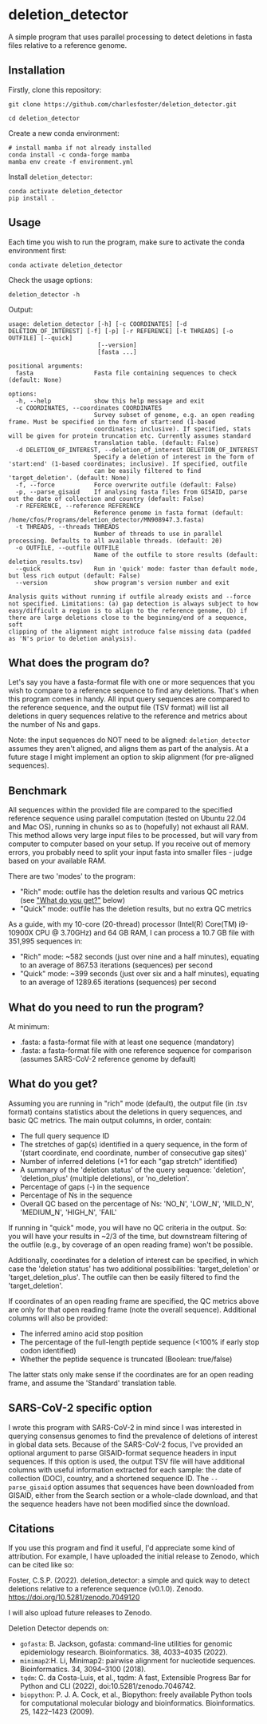 # deletion_detector
A simple program that uses parallel processing to detect deletions in fasta files relative to a reference genome. 

## Installation
Firstly, clone this repository:

```
git clone https://github.com/charlesfoster/deletion_detector.git

cd deletion_detector
```

Create a new conda environment:

```
# install mamba if not already installed
conda install -c conda-forge mamba
mamba env create -f environment.yml
```

Install `deletion_detector`:

```
conda activate deletion_detector
pip install .
```

## Usage
Each time you wish to run the program, make sure to activate the conda environment first:

```
conda activate deletion_detector
```

Check the usage options:

```
deletion_detector -h
```

Output:

```
usage: deletion_detector [-h] [-c COORDINATES] [-d DELETION_OF_INTEREST] [-f] [-p] [-r REFERENCE] [-t THREADS] [-o OUTFILE] [--quick]
                         [--version]
                         [fasta ...]

positional arguments:
  fasta                 Fasta file containing sequences to check (default: None)

options:
  -h, --help            show this help message and exit
  -c COORDINATES, --coordinates COORDINATES
                        Survey subset of genome, e.g. an open reading frame. Must be specified in the form of start:end (1-based
                        coordinates; inclusive). If specified, stats will be given for protein truncation etc. Currently assumes standard
                        translation table. (default: False)
  -d DELETION_OF_INTEREST, --deletion_of_interest DELETION_OF_INTEREST
                        Specify a deletion of interest in the form of 'start:end' (1-based coordinates; inclusive). If specified, outfile
                        can be easily filtered to find 'target_deletion'. (default: None)
  -f, --force           Force overwrite outfile (default: False)
  -p, --parse_gisaid    If analysing fasta files from GISAID, parse out the date of collection and country (default: False)
  -r REFERENCE, --reference REFERENCE
                        Reference genome in fasta format (default: /home/cfos/Programs/deletion_detector/MN908947.3.fasta)
  -t THREADS, --threads THREADS
                        Number of threads to use in parallel processing. Defaults to all available threads. (default: 20)
  -o OUTFILE, --outfile OUTFILE
                        Name of the outfile to store results (default: deletion_results.tsv)
  --quick               Run in 'quick' mode: faster than default mode, but less rich output (default: False)
  --version             show program's version number and exit

Analysis quits without running if outfile already exists and --force not specified. Limitations: (a) gap detection is always subject to how
easy/difficult a region is to align to the reference genome, (b) if there are large deletions close to the beginning/end of a sequence, soft
clipping of the alignment might introduce false missing data (padded as 'N's prior to deletion analysis).
```

## What does the program do?
Let's say you have a fasta-format file with one or more sequences that you wish to compare to a reference sequence to find any deletions. That's when this program comes in handy. All input query sequences are compared to the reference sequence, and the output file (TSV format) will list all deletions in query sequences relative to the reference and metrics about the number of Ns and gaps. 

Note: the input sequences do NOT need to be aligned: `deletion_detector` assumes they aren't aligned, and aligns them as part of the analysis. At a future stage I might implement an option to skip alignment (for pre-aligned sequences).

## Benchmark
All sequences within the provided file are compared to the specified reference sequence using parallel computation (tested on Ubuntu 22.04 and Mac OS), running in chunks so as to (hopefully) not exhaust all RAM. This method allows very large input files to be processed, but will vary from computer to computer based on your setup. If you receive out of memory errors, you probably need to split your input fasta into smaller files - judge based on your available RAM. 

There are two 'modes' to the program:
- "Rich" mode: outfile has the deletion results and various QC metrics (see ["What do you get?"](#What-do-you-get) below)
- "Quick" mode: outfile has the deletion results, but no extra QC metrics

As a guide, with my 10-core (20-thread) processor (Intel(R) Core(TM) i9-10900X CPU @ 3.70GHz) and 64 GB RAM, I can process a 10.7 GB file with 351,995 sequences in:
- "Rich" mode: ~582 seconds (just over nine and a half minutes), equating to an average of 867.53 iterations (sequences) per second
- "Quick" mode: ~399 seconds (just over six and a half minutes), equating to an average of 1289.65 iterations (sequences) per second

## What do you need to run the program?
At minimum:
* <sequences>.fasta: a fasta-format file with at least one sequence (mandatory)
* <reference>.fasta: a fasta-format file with one reference sequence for comparison (assumes SARS-CoV-2 reference genome by default)

## What do you get?
Assuming you are running in "rich" mode (default), the output file (in .tsv format) contains statistics about the deletions in query sequences, and basic QC metrics. The main output columns, in order, contain:

* The full query sequence ID
* The stretches of gap(s) identified in a query sequence, in the form of '(start coordinate, end coordinate, number of consecutive gap sites)'
* Number of inferred deletions (+1 for each "gap stretch" identified)
* A summary of the 'deletion status' of the query sequence: 'deletion', 'deletion_plus' (multiple deletions), or 'no_deletion'.
* Percentage of gaps (-) in the sequence
* Percentage of Ns in the sequence
* Overall QC based on the percentage of Ns: 'NO_N', 'LOW_N', 'MILD_N', 'MEDIUM_N', 'HIGH_N', 'FAIL'

If running in "quick" mode, you will have no QC criteria in the output. So: you will have your results in ~2/3 of the time, but downstream filtering of the outfile (e.g., by coverage of an open reading frame) won't be possible.

Additionally, coordinates for a deletion of interest can be specified, in which case the 'deletion status' has two additional possibilities: 'target_deletion' or 'target_deletion_plus'. The outfile can then be easily filtered to find the 'target_deletion'.

If coordinates of an open reading frame are specified, the QC metrics above are only for that open reading frame (note the overall sequence). Additional columns will also be provided:

* The inferred amino acid stop position
* The percentage of the full-length peptide sequence (<100% if early stop codon identified)
* Whether the peptide sequence is truncated (Boolean: true/false)

The latter stats only make sense if the coordinates are for an open reading frame, and assume the 'Standard' translation table.

## SARS-CoV-2 specific option
I wrote this program with SARS-CoV-2 in mind since I was interested in querying consensus genomes to find the prevalence of deletions of interest in global data sets. Because of the SARS-CoV-2 focus, I've provided an optional argument to parse GISAID-format sequence headers in input sequences. If this option is used, the output TSV file will have additional columns with useful information extracted for each sample: the date of collection (DOC), country, and a shortened sequence ID. The `--parse_gisaid` option assumes that sequences have been downloaded from GISAID, either from the Search section or a whole-clade download, and that the sequence headers have not been modified since the download. 

## Citations
If you use this program and find it useful, I'd appreciate some kind of attribution. For example, I have uploaded the initial release to Zenodo, which can be cited like so:

Foster, C.S.P. (2022). deletion_detector: a simple and quick way to detect deletions relative to a reference sequence (v0.1.0). Zenodo. https://doi.org/10.5281/zenodo.7049120

I will also upload future releases to Zenodo.

Deletion Detector depends on:

* `gofasta`: B. Jackson, gofasta: command-line utilities for genomic epidemiology research. Bioinformatics. 38, 4033–4035 (2022).
* `minimap2`:H. Li, Minimap2: pairwise alignment for nucleotide sequences. Bioinformatics. 34, 3094–3100 (2018).
* `tqdm`: C. da Costa-Luis, et al., tqdm: A fast, Extensible Progress Bar for Python and CLI (2022), doi:10.5281/zenodo.7046742.
* `biopython`: P. J. A. Cock, et al., Biopython: freely available Python tools for computational molecular biology and bioinformatics. Bioinformatics. 25, 1422–1423 (2009).


